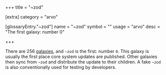 +++
title = "~zod"

[extra]
category = "arvo"

[glossaryEntry."~zod"]
name = "~zod"
symbol = ""
usage = "arvo"
desc = "The first galaxy: number 0"

+++

There are 256 [galaxies](/glossary/galaxy), and `~zod` is the first:
number `0`. This galaxy is usually the first place core system updates are
published. Other galaxies then sync from `~zod` and distribute the update to
their children. A fake `~zod` is also conventionally used for testing by
developers.
